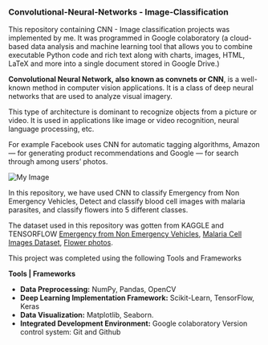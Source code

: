 ### Convolutional-Neural-Networks - Image-Classification 
This repository containing CNN - Image classification projects was implemented by me. 
It was programmed in Google colaboratory (a cloud-based data analysis and machine learning tool 
that allows you to combine executable Python code and rich text along with charts, images, HTML, 
LaTeX and more into a single document stored in Google Drive.)

**Convolutional Neural Network, also known as convnets or CNN**, is a well-known method in computer vision applications. 
It is a class of deep neural networks that are used to analyze visual imagery. 

This type of architecture is dominant to recognize objects from a picture or video. 
It is used in applications like image or video recognition, neural language processing, etc. 

For example Facebook uses CNN for automatic tagging algorithms, 
Amazon — for generating product recommendations and 
Google — for search through among users’ photos. 

![My Image](https://miro.medium.com/max/1400/1*vkQ0hXDaQv57sALXAJquxA.jpeg) 

In this repository, we have used CNN to classify Emergency from Non Emergency Vehicles, 
Detect and classify blood cell images with malaria parasites, and classify flowers into 5 
different classes. 

The dataset used in this repository was gotten from KAGGLE and TENSORFLOW
[Emergency from Non Emergency Vehicles](https://www.kaggle.com/datasets/kishor1210/emergency-vs-nonemergency-vehicle-classification), 
[Malaria Cell Images Dataset](https://www.kaggle.com/datasets/iarunava/cell-images-for-detecting-malaria), 
[Flower photos](http://download.tensorflow.org/example_images/flower_photos.tgz). 

This project was completed using the following Tools and Frameworks 

**Tools | Frameworks** 
- **Data Preprocessing:** NumPy, Pandas, OpenCV 
- **Deep Learning Implementation Framework:** Scikit-Learn, TensorFlow, Keras 
- **Data Visualization:** Matplotlib, Seaborn. 
- **Integrated Development Environment:** Google colaboratory
Version control system: Git and Github
